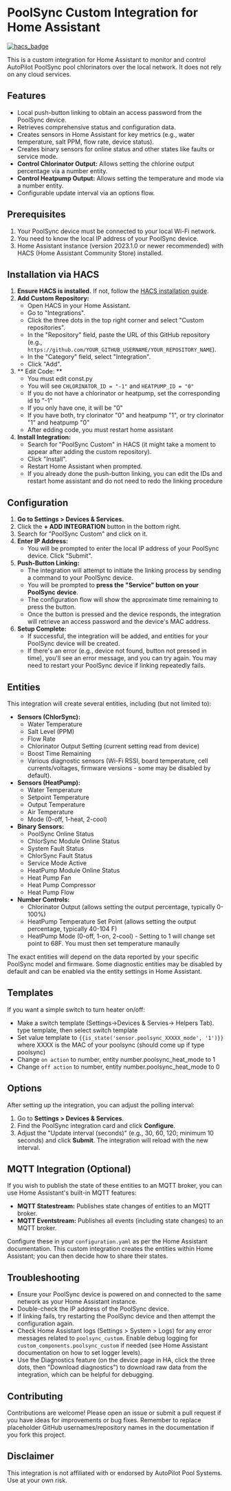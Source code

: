 # PoolSync Custom Integration for Home Assistant

[![hacs_badge](https://img.shields.io/badge/HACS-Default-orange.svg)](https://github.com/hacs/integration)

This is a custom integration for Home Assistant to monitor and control AutoPilot PoolSync pool chlorinators over the local network. It does not rely on any cloud services.

## Features

* Local push-button linking to obtain an access password from the PoolSync device.
* Retrieves comprehensive status and configuration data.
* Creates sensors in Home Assistant for key metrics (e.g., water temperature, salt PPM, flow rate, device status).
* Creates binary sensors for online status and other states like faults or service mode.
* **Control Chlorinator Output:** Allows setting the chlorine output percentage via a number entity.
* **Control Heatpump Output:** Allows setting the temperature and mode via a number entity.
* Configurable update interval via an options flow.

## Prerequisites

1.  Your PoolSync device must be connected to your local Wi-Fi network.
2.  You need to know the local IP address of your PoolSync device.
3.  Home Assistant instance (version 2023.1.0 or newer recommended) with HACS (Home Assistant Community Store) installed.

## Installation via HACS

1.  **Ensure HACS is installed.** If not, follow the [HACS installation guide](https://hacs.xyz/docs/setup/download).
2.  **Add Custom Repository:**
    * Open HACS in your Home Assistant.
    * Go to "Integrations".
    * Click the three dots in the top right corner and select "Custom repositories".
    * In the "Repository" field, paste the URL of this GitHub repository (e.g., `https://github.com/YOUR_GITHUB_USERNAME/YOUR_REPOSITORY_NAME`).
    * In the "Category" field, select "Integration".
    * Click "Add".
3.  ** Edit Code: **
    * You must edit const.py
    * You will see `CHLORINATOR_ID = "-1"` and `HEATPUMP_ID = "0"`
    * If you do not have a chlorinator or heatpump, set the corresponding id to "-1"
    * If you only have one, it will be "0"
    * If you have both, try clorinator "0" and heatpump "1", or try clorinator "1" and heatpump "0"
    * After edding code, you must restart home assistant
5.  **Install Integration:**
    * Search for "PoolSync Custom" in HACS (it might take a moment to appear after adding the custom repository).
    * Click "Install".
    * Restart Home Assistant when prompted.
    * If you already done the push-button linking, you can edit the IDs and restart home assistant and do not need to redo the linking procedure

## Configuration

1.  **Go to Settings > Devices & Services.**
2.  Click the **+ ADD INTEGRATION** button in the bottom right.
3.  Search for "PoolSync Custom" and click on it.
4.  **Enter IP Address:**
    * You will be prompted to enter the local IP address of your PoolSync device. Click "Submit".
5.  **Push-Button Linking:**
    * The integration will attempt to initiate the linking process by sending a command to your PoolSync device.
    * You will be prompted to **press the "Service" button on your PoolSync device**.
    * The configuration flow will show the approximate time remaining to press the button.
    * Once the button is pressed and the device responds, the integration will retrieve an access password and the device's MAC address.
6.  **Setup Complete:**
    * If successful, the integration will be added, and entities for your PoolSync device will be created.
    * If there's an error (e.g., device not found, button not pressed in time), you'll see an error message, and you can try again. You may need to restart your PoolSync device if linking repeatedly fails.

## Entities

This integration will create several entities, including (but not limited to):

* **Sensors (ChlorSync):**
    * Water Temperature
    * Salt Level (PPM)
    * Flow Rate
    * Chlorinator Output Setting (current setting read from device)
    * Boost Time Remaining
    * Various diagnostic sensors (Wi-Fi RSSI, board temperature, cell currents/voltages, firmware versions - some may be disabled by default).
* **Sensors (HeatPump):**
    * Water Temperature
    * Setpoint Temperature
    * Output Temperature
    * Air Temperature
    * Mode (0-off, 1-heat, 2-cool)
* **Binary Sensors:**
    * PoolSync Online Status
    * ChlorSync Module Online Status
    * System Fault Status
    * ChlorSync Fault Status
    * Service Mode Active
    * HeatPump Module Online Status
    * Heat Pump Fan
    * Heat Pump Compressor
    * Heat Pump Flow 
* **Number Controls:**
    * Chlorinator Output (allows setting the output percentage, typically 0-100%)
    * HeatPump Temperature Set Point (allows setting the output percentage, typically 40-104 F)
    * HeatPump Mode (0-off, 1-on, 2-cool) - Setting to 1 will change set point to 68F. You must then set temperature manaully

The exact entities will depend on the data reported by your specific PoolSync model and firmware. Some diagnostic entities may be disabled by default and can be enabled via the entity settings in Home Assistant.
## Templates
If you want a simple switch to turn heater on/off:
   * Make a switch template (Settings->Devices & Servies-> Helpers Tab). type template, then select switch template
   * Set value template to `{{is_state('sensor.poolsync_XXXXX_mode', '1')}}` where XXXX is the MAC of your poolsync (should come up if type poolsync)
   * Change `on action` to number, entity number.poolsync_heat_mode to 1
   * Change `off action` to number, entity number.poolsync_heat_mode to 0
## Options

After setting up the integration, you can adjust the polling interval:
1. Go to **Settings > Devices & Services**.
2. Find the PoolSync integration card and click **Configure**.
3. Adjust the "Update interval (seconds)" (e.g., 30, 60, 120; minimum 10 seconds) and click **Submit**. The integration will reload with the new interval.

## MQTT Integration (Optional)

If you wish to publish the state of these entities to an MQTT broker, you can use Home Assistant's built-in MQTT features:

* **MQTT Statestream:** Publishes state changes of entities to an MQTT broker.
* **MQTT Eventstream:** Publishes all events (including state changes) to an MQTT broker.

Configure these in your `configuration.yaml` as per the Home Assistant documentation. This custom integration creates the entities within Home Assistant; you can then decide how to share their states.

## Troubleshooting

* Ensure your PoolSync device is powered on and connected to the same network as your Home Assistant instance.
* Double-check the IP address of the PoolSync device.
* If linking fails, try restarting the PoolSync device and then attempt the configuration again.
* Check Home Assistant logs (Settings > System > Logs) for any error messages related to `poolsync_custom`. Enable debug logging for `custom_components.poolsync_custom` if needed (see Home Assistant documentation on how to set logger levels).
* Use the Diagnostics feature (on the device page in HA, click the three dots, then "Download diagnostics") to download raw data from the integration, which can be helpful for debugging.

## Contributing

Contributions are welcome! Please open an issue or submit a pull request if you have ideas for improvements or bug fixes. Remember to replace placeholder GitHub usernames/repository names in the documentation if you fork this project.

## Disclaimer

This integration is not affiliated with or endorsed by AutoPilot Pool Systems. Use at your own risk.
